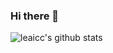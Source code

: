 ### Hi there 👋
![leaicc's github stats](https://github-readme-stats.vercel.app/api?username=leaicc&show_icons=true&count_private=true&hide=prs&theme=dark)

<!--
**leaicc/leaicc** is a ✨ _special_ ✨ repository because its `README.md` (this file) appears on your GitHub profile.

Here are some ideas to get you started:

- 🔭 I’m currently working on ...
- 🌱 I’m currently learning ...
- 👯 I’m looking to collaborate on ...
- 🤔 I’m looking for help with ...
- 💬 Ask me about ...
- 📫 How to reach me: ...
- 😄 Pronouns: ...
- ⚡ Fun fact: ...
-->
